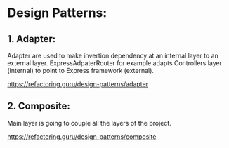 # Design Patterns:

## 1. Adapter:
Adapter are used to make invertion dependency at an internal layer to an external layer. ExpressAdpaterRouter for example adapts Controllers layer (internal) to point to Express framework (external).

https://refactoring.guru/design-patterns/adapter

## 2. Composite: 
Main layer is going to couple all the layers of the project.

https://refactoring.guru/design-patterns/composite